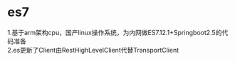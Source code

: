 # es7
1.基于arm架构cpu，国产linux操作系统，为内网做ES7.12.1+Springboot2.5的代码准备<br>
2.es更新了Client由RestHighLevelClient代替TransportClient
